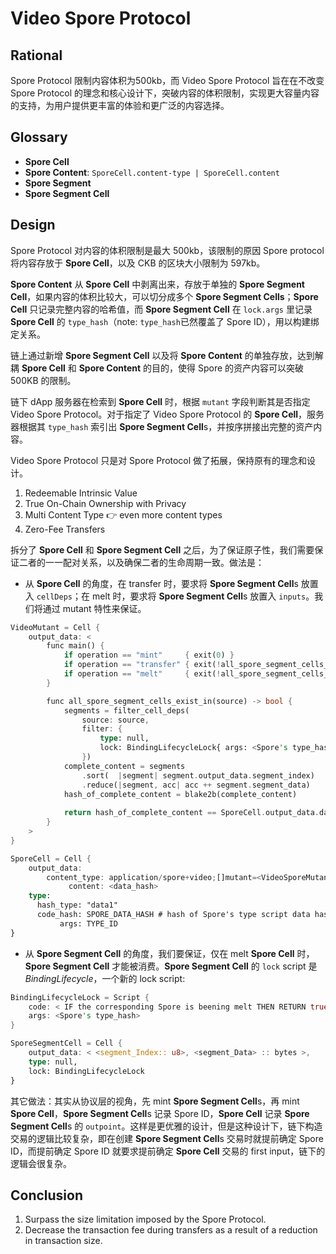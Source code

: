 # Video Spore Protocol

## Rational

Spore Protocol 限制内容体积为500kb，而 Video Spore Protocol 旨在在不改变 Spore Protocol 的理念和核心设计下，突破内容的体积限制，实现更大容量内容的支持，为用户提供更丰富的体验和更广泛的内容选择。

## Glossary

- **Spore Cell**
- **Spore Content**: `SporeCell.content-type | SporeCell.content`
- **Spore Segment**
- **Spore Segment Cell**

## Design

Spore Protocol 对内容的体积限制是最大 500kb，该限制的原因 Spore protocol 将内容存放于 **Spore Cell**，以及 CKB 的区块大小限制为 597kb。

**Spore Content** 从 **Spore Cell** 中剥离出来，存放于单独的 **Spore Segment Cell**，如果内容的体积比较大，可以切分成多个 **Spore Segment Cells**；**Spore Cell** 只记录完整内容的哈希值，而 **Spore Segment Cell** 在 `lock.args` 里记录 **Spore Cell** 的 `type_hash`（note: `type_hash`已然覆盖了 Spore ID），用以构建绑定关系。

链上通过新增 **Spore Segment Cell** 以及将 **Spore Content** 的单独存放，达到解耦 **Spore Cell** 和 **Spore Content** 的目的，使得 Spore 的资产内容可以突破 500KB 的限制。

链下 dApp 服务器在检索到 **Spore Cell** 时，根据 `mutant` 字段判断其是否指定 Video Spore Protocol。对于指定了 Video Spore Protocol 的 **Spore Cell**，服务器根据其 `type_hash` 索引出 **Spore Segment Cell**s，并按序拼接出完整的资产内容。

Video Spore Protocol 只是对 Spore Protocol 做了拓展，保持原有的理念和设计。
1. Redeemable Intrinsic Value
2. True On-Chain Ownership with Privacy
3. Multi Content Type 👉 even more content types
4. Zero-Fee Transfers

拆分了 **Spore Cell** 和 **Spore Segment Cell** 之后，为了保证原子性，我们需要保证二者的一一配对关系，以及确保二者的生命周期一致。做法是：

- 从 **Spore Cell** 的角度，在 transfer 时，要求将 **Spore Segment Cell**s 放置入 `cellDeps`；在 melt 时，要求将 **Spore Segment Cell**s 放置入 `inputs`。我们将通过 mutant 特性来保证。

```rust
VideoMutant = Cell {
    output_data: <
        func main() {
            if operation == "mint"     { exit(0) }
            if operation == "transfer" { exit(!all_spore_segment_cells_exist_in(Source::CellDep)) >;
            if operation == "melt"     { exit(!all_spore_segment_cells_exist_in(Source::Input)) >;
        }

        func all_spore_segment_cells_exist_in(source) -> bool {
            segments = filter_cell_deps(
                source: source,
                filter: {
                    type: null,
                    lock: BindingLifecycleLock{ args: <Spore's type_hash> }
                })
            complete_content = segments
                .sort(  |segment| segment.output_data.segment_index)
                .reduce(|segment, acc| acc ++ segment.segment_data)
            hash_of_complete_content = blake2b(complete_content)
            
            return hash_of_complete_content == SporeCell.output_data.data_hash
        }
    >
}

SporeCell = Cell {
    output_data:
        content_type: application/spore+video;[]mutant=<VideoSporeMutant>
             content: <data_hash>
    type:
      hash_type: "data1"
      code_hash: SPORE_DATA_HASH # hash of Spore's type script data hash
           args: TYPE_ID
}
```

- 从 **Spore Segment Cell** 的角度，我们要保证，仅在 melt **Spore Cell** 时，**Spore Segment Cell** 才能被消费。**Spore Segment Cell** 的 `lock` script 是 _BindingLifecycle_，一个新的 lock script:

```rust
BindingLifecycleLock = Script {
    code: < IF the corresponding Spore is beening melt THEN RETURN true >,
    args: <Spore's type_hash>
}

SporeSegmentCell = Cell {
    output_data: < <segment_Index:: u8>, <segment_Data> :: bytes >,
    type: null,
    lock: BindingLifecycleLock
}
```

其它做法：其实从协议层的视角，先 mint **Spore Segment Cell**s，再 mint **Spore Cell**，**Spore Segment Cell**s 记录 Spore ID，**Spore Cell** 记录 **Spore Segment Cell**s 的 `outpoint`。这样是更优雅的设计，但是这种设计下，链下构造交易的逻辑比较复杂，即在创建 **Spore Segment Cell**s 交易时就提前确定 Spore ID，而提前确定 Spore ID 就要求提前确定 **Spore Cell** 交易的 first input，链下的逻辑会很复杂。

## Conclusion

1. Surpass the size limitation imposed by the Spore Protocol.
2. Decrease the transaction fee during transfers as a result of a reduction in transaction size.
